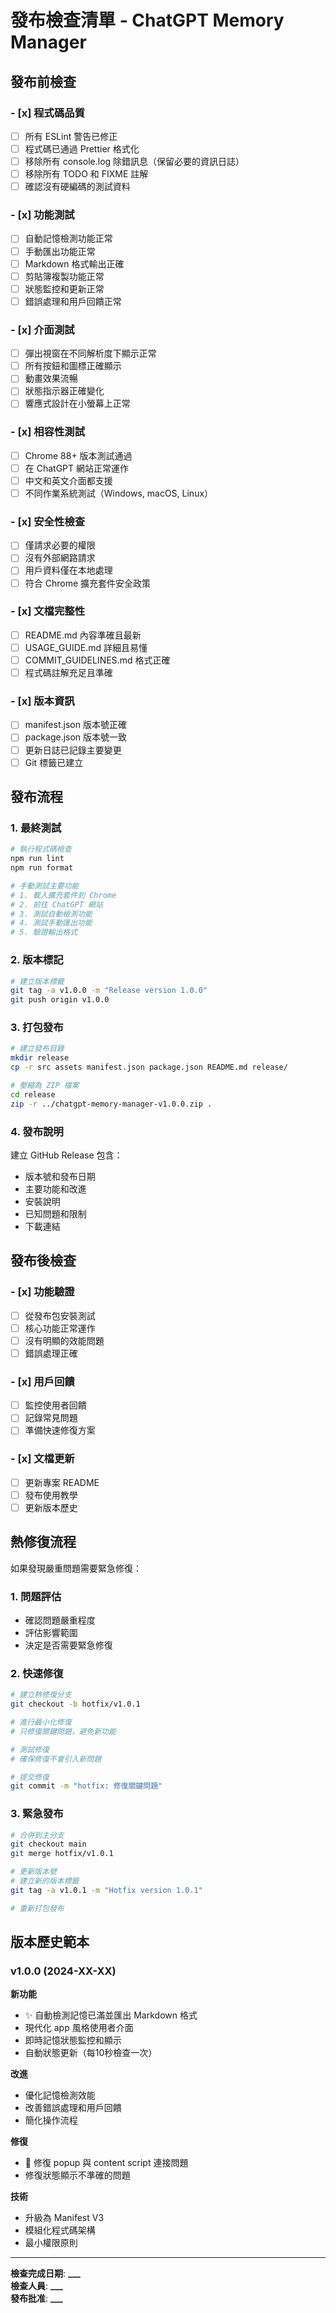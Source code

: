 # 發布檢查清單 - ChatGPT Memory Manager

## 發布前檢查

### - [x] 程式碼品質

- [ ] 所有 ESLint 警告已修正
- [ ] 程式碼已通過 Prettier 格式化
- [ ] 移除所有 console.log 除錯訊息（保留必要的資訊日誌）
- [ ] 移除所有 TODO 和 FIXME 註解
- [ ] 確認沒有硬編碼的測試資料

### - [x] 功能測試

- [ ] 自動記憶檢測功能正常
- [ ] 手動匯出功能正常
- [ ] Markdown 格式輸出正確
- [ ] 剪貼簿複製功能正常
- [ ] 狀態監控和更新正常
- [ ] 錯誤處理和用戶回饋正常

### - [x] 介面測試

- [ ] 彈出視窗在不同解析度下顯示正常
- [ ] 所有按鈕和圖標正確顯示
- [ ] 動畫效果流暢
- [ ] 狀態指示器正確變化
- [ ] 響應式設計在小螢幕上正常

### - [x] 相容性測試

- [ ] Chrome 88+ 版本測試通過
- [ ] 在 ChatGPT 網站正常運作
- [ ] 中文和英文介面都支援
- [ ] 不同作業系統測試（Windows, macOS, Linux）

### - [x] 安全性檢查

- [ ] 僅請求必要的權限
- [ ] 沒有外部網路請求
- [ ] 用戶資料僅在本地處理
- [ ] 符合 Chrome 擴充套件安全政策

### - [x] 文檔完整性

- [ ] README.md 內容準確且最新
- [ ] USAGE_GUIDE.md 詳細且易懂
- [ ] COMMIT_GUIDELINES.md 格式正確
- [ ] 程式碼註解充足且準確

### - [x] 版本資訊

- [ ] manifest.json 版本號正確
- [ ] package.json 版本號一致
- [ ] 更新日誌已記錄主要變更
- [ ] Git 標籤已建立

## 發布流程

### 1. 最終測試

```bash
# 執行程式碼檢查
npm run lint
npm run format

# 手動測試主要功能
# 1. 載入擴充套件到 Chrome
# 2. 前往 ChatGPT 網站
# 3. 測試自動檢測功能
# 4. 測試手動匯出功能
# 5. 驗證輸出格式
```

### 2. 版本標記

```bash
# 建立版本標籤
git tag -a v1.0.0 -m "Release version 1.0.0"
git push origin v1.0.0
```

### 3. 打包發布

```bash
# 建立發布目錄
mkdir release
cp -r src assets manifest.json package.json README.md release/

# 壓縮為 ZIP 檔案
cd release
zip -r ../chatgpt-memory-manager-v1.0.0.zip .
```

### 4. 發布說明

建立 GitHub Release 包含：

- 版本號和發布日期
- 主要功能和改進
- 安裝說明
- 已知問題和限制
- 下載連結

## 發布後檢查

### - [x] 功能驗證

- [ ] 從發布包安裝測試
- [ ] 核心功能正常運作
- [ ] 沒有明顯的效能問題
- [ ] 錯誤處理正確

### - [x] 用戶回饋

- [ ] 監控使用者回饋
- [ ] 記錄常見問題
- [ ] 準備快速修復方案

### - [x] 文檔更新

- [ ] 更新專案 README
- [ ] 發布使用教學
- [ ] 更新版本歷史

## 熱修復流程

如果發現嚴重問題需要緊急修復：

### 1. 問題評估

- 確認問題嚴重程度
- 評估影響範圍
- 決定是否需要緊急修復

### 2. 快速修復

```bash
# 建立熱修復分支
git checkout -b hotfix/v1.0.1

# 進行最小化修復
# 只修復關鍵問題，避免新功能

# 測試修復
# 確保修復不會引入新問題

# 提交修復
git commit -m "hotfix: 修復關鍵問題"
```

### 3. 緊急發布

```bash
# 合併到主分支
git checkout main
git merge hotfix/v1.0.1

# 更新版本號
# 建立新的版本標籤
git tag -a v1.0.1 -m "Hotfix version 1.0.1"

# 重新打包發布
```

## 版本歷史範本

### v1.0.0 (2024-XX-XX)

**新功能**

- ✨ 自動檢測記憶已滿並匯出 Markdown 格式
-  現代化 app 風格使用者介面
-  即時記憶狀態監控和顯示
-  自動狀態更新（每10秒檢查一次）

**改進**

-  優化記憶檢測效能
-  改善錯誤處理和用戶回饋
-  簡化操作流程

**修復**

- 🐛 修復 popup 與 content script 連接問題
-  修復狀態顯示不準確的問題

**技術**

-  升級為 Manifest V3
-  模組化程式碼架構
-  最小權限原則

---

**檢查完成日期**: ****\_\_\_****  
**檢查人員**: ****\_\_\_****  
**發布批准**: ****\_\_\_****
